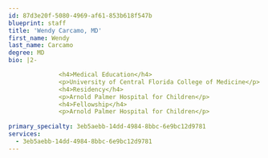 ```yaml
---
id: 87d3e20f-5080-4969-af61-853b618f547b
blueprint: staff
title: 'Wendy Carcamo, MD'
first_name: Wendy
last_name: Carcamo
degree: MD
bio: |2-

              <h4>Medical Education</h4>
              <p>University of Central Florida College of Medicine</p>
              <h4>Residency</h4>
              <p>Arnold Palmer Hospital for Children</p>
              <h4>Fellowship</h4>
              <p>Arnold Palmer Hospital for Children</p>
          
primary_specialty: 3eb5aebb-14dd-4984-8bbc-6e9bc12d9781
services:
  - 3eb5aebb-14dd-4984-8bbc-6e9bc12d9781
---
```

